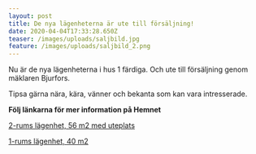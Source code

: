 ```yaml
---
layout: post
title: De nya lägenheterna är ute till försäljning!
date: 2020-04-04T17:33:28.650Z
teaser: /images/uploads/saljbild.jpg
feature: /images/uploads/saljbild_2.png
---
```

Nu är de nya lägenheterna i hus 1 färdiga. Och ute till försäljning genom mäklaren Bjurfors. 

Tipsa gärna nära, kära, vänner och bekanta som kan vara intresserade.

**Följ länkarna för mer information på Hemnet**

[2-rums lägenhet, 56 m2 med uteplats ](https://www.hemnet.se/bostad/lagenhet-2rum-sodra-guldheden-goteborgs-kommun-doktor-lindhs-gata-1-16734476)

[1-rums lägenhet, 40 m2](https://www.hemnet.se/bostad/lagenhet-1rum-sodra-guldheden-goteborgs-kommun-doktor-lindhs-gata-1-16734236)